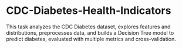 # CDC-Diabetes-Health-Indicators
This task analyzes the CDC Diabetes dataset, explores features and distributions, preprocesses data, and builds a Decision Tree model to predict diabetes, evaluated with multiple metrics and cross-validation.
